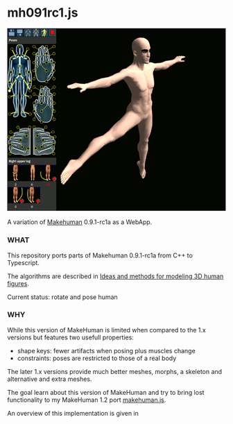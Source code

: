 # mh091rc1.js

<div style="text-align:npm center">
  <img src="images/screenshot.png" />

  A variation of [Makehuman](http://www.makehumancommunity.org) 0.9.1-rc1a as a WebApp.
</div>

### WHAT

This repository ports parts of Makehuman 0.9.1-rc1a from C++ to Typescript.

The algorithms are described in [Ideas and methods for modeling 3D human figures](https://doi.org/10.1145/1341771.1341782).

Current status: rotate and pose human

### WHY

While this version of MakeHuman is limited when compared to the 1.x versions but features two usefull properties:

* shape keys: fewer artifacts when posing plus muscles change
* constraints: poses are restricted to those of a real body

The later 1.x versions provide much better meshes, morphs, a skeleton and alternative and extra meshes.

The goal learn about this version of MakeHuman and try to bring lost functionality to my MakeHuman 1.2 port [makehuman.js](https://github.com/markandre13/makehuman.js).

An overview of this implementation is given in
